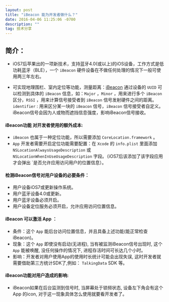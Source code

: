 ```yaml
---
layout: post
title: "iBeacon 能为开发者做什么？"
date: 2016-04-06 11:25:06 -0700
description: ""
tag: 技术分享
---
```



## 简介：  

* iOS7后苹果出的一项新技术，支持蓝牙4.0(或以上)的iOS设备，工作方式是低功耗蓝牙（BLE），一个 `iBeacon` 硬件设备在不做任何处理的情况下一般可使用两三年左右。

<!--more-->

* 可实现地理围栏、室内定位等功能，测量距离：[iBeacon](https://developer.apple.com/ibeacon/) 通过设备的 `UUID` 可以检测到具体的 `iBeacon` 信息，如：`Major` ，`Minor` ，用来进行多个 `iBeacon` 区分，`RSSI` ，用来计算信号接受者到 `iBeacon` 信号发射硬件之间的距离。`identifier` : 用来区分某一块的 `iBeacon` 信号，`iBeacon` 信号接受者自定义。iBeacon信号会因为人或物而遮挡信息强度，影响iBeacon信号接收。

   
#### **iBeacon功能 对开发者使用的额外成本:**
* `iBeacon` 也属于一种定位功能，所以需要添加 `CoreLocation.framework` 。
* `App` 开发者需要开启定位功能需要配置：在 `Xcode` 的 `info.plist` 里面添加 `NSLocationAlwaysUsageDescription` 或 `NSLocationWhenInUseUsageDescription` 字段。（iOS7后该添加了该字段应用才会弹出 `是否允许应用访问用户的位置信息）。


#### **检测iBeacon信号对用户设备的必要条件：**
* 用户设备iOS7或更新操作系统。
* 用户蓝牙设备4.0或更新。
* 用户蓝牙设备必须开启。
* 用户设备定位服务必须开启，允许应用访问位置信息。

#### iBeacon 可以激活 App ：
* 条件：这个 `App` 能后台访问位置信息，并且具备上述功能(能正常检查iBeacon)。
* 现象：这个 `App` 即使没有启动(无进程), 当有被监测iBeacon信号出现时, 这个 `App` 能被唤醒, 没任何操作的情况下, 进程存活时间可长达几个小时。
* 影响：开发者对用户使用App的使用时长统计可能会出现失误, 这时开发者就需要借助第三方统计SDK了,例如： `TalkingData` SDK 等。


#### iBeacon功能对用户造成的影响:
* iBeacon如果在后台监测到信号时, 当屏幕处于锁频状态, 设备左下角会有这个 App 的icon, 对于这一现象具体怎么使用就要看开发者了。
 
